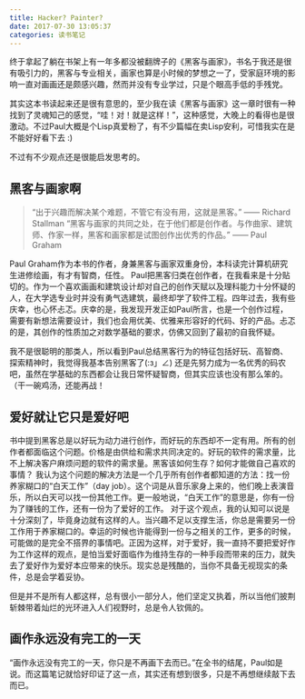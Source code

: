 ```yaml
---
title: Hacker? Painter?
date: 2017-07-30 13:05:37
categories: 读书笔记
---
```

终于拿起了躺在书架上有一年多都没被翻牌子的《黑客与画家》，书名于我还是很有吸引力的，黑客与专业相关，画家也算是小时候的梦想之一了，受家庭环境的影响一直对画画还是颇感兴趣，然而并没有专业学过，只是个眼高手低的手残党。

其实这本书读起来还是很有意思的，至少我在读《黑客与画家》这一章时很有一种找到了灵魂知己的感觉，“哇！对！就是这样！”，这种感觉，大晚上的看得也是很激动。不过Paul大概是个Lisp真爱粉了，有不少篇幅在卖Lisp安利，可惜我实在是不能好好看下去 :)

不过有不少观点还是很能启发思考的。

<!--more-->
## 黑客与画家啊

> “出于兴趣而解决某个难题，不管它有没有用，这就是黑客。” —— Richard Stallman
> “黑客与画家的共同之处，在于他们都是创作者。与作曲家、建筑师、作家一样，黑客和画家都是试图创作出优秀的作品。” —— Paul Graham

Paul Graham作为本书的作者，身兼黑客与画家双重身份，本科读完计算机研究生进修绘画，有才有智商，任性。
Paul把黑客归类在创作者，在我看来是十分贴切的。作为一个喜欢画画和建筑设计却对自己的创作天赋以及理科能力十分怀疑的人，在大学选专业时并没有勇气选建筑，最终却学了软件工程。四年过去，我有些庆幸，也心怀忐忑。庆幸的是，我发现开发正如Paul所言，也是一个创作过程，需要有新想法需要设计，我们也会用优美、优雅来形容好的代码、好的产品。忐忑的是，其创作的性质加之对数学基础的要求，仿佛又回到了最初的自我怀疑。

我不是很聪明的那类人，所以看到Paul总结黑客行为的特征包括好玩、高智商、探索精神时，我觉得我基本告别黑客了(:з」∠) 还是先努力成为一名优秀的码农吧，虽然在学基础的东西都会让我日常怀疑智商，但其实应该也没有那么笨的。（干一碗鸡汤，还能再战！

## 爱好就让它只是爱好吧

书中提到黑客总是以好玩为动力进行创作，而好玩的东西却不一定有用。所有的创作者都面临这个问题。价格是由供给和需求共同决定的。好玩的软件的需求量，比不上解决客户麻烦问题的软件的需求量。黑客该如何生存？如何才能做自己喜欢的事情？
我认为这个问题的解决方法是一个几乎所有创作者都知道的方法：找一份养家糊口的“白天工作”（day job）。这个词是从音乐家身上来的，他们晚上表演音乐，所以白天可以找一份其他工作。更一般地说，“白天工作”的意思是，你有一份为了赚钱的工作，还有一份为了爱好的工作。
对于这个观点，我的认知可以说是十分深刻了，毕竟身边就有这样的人。当兴趣不足以支撑生活，你总是需要另一份工作用于养家糊口的。幸运的时候也许能得到一份与之相关的工作，更多的时候，可能做的是完全不搭界的事情吧。正因为这样，对于爱好，我一直持不要把爱好作为工作这样的观点，是怕当爱好面临作为维持生存的一种手段而带来的压力，就失去了爱好作为爱好本应带来的快乐。现实总是残酷的，当你不具备无视现实的条件，总是会学着妥协。

但是并不是所有人都这样，总有很小一部分人，他们坚定又执着，所以当他们披荆斩棘带着灿烂的光环进入人们视野时，总是令人钦佩的。

## 画作永远没有完工的一天
“画作永远没有完工的一天，你只是不再画下去而已。”在全书的结尾，Paul如是说。而这篇笔记就恰好印证了这一点，其实还有想到很多，只是不再想继续敲下去而已。
